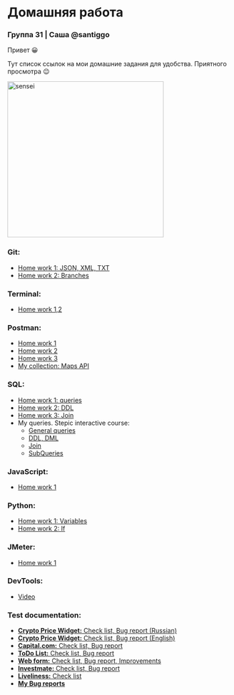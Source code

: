 # Домашняя работа
### Группа 31 | Саша @santiggo
Привет :grinning:

Тут список ссылок на мои домашние задания для удобства. Приятного просмотра :wink:

<img src="https://media.giphy.com/media/Rsp9jLIy0VZOKlZziw/giphy.gif" width="350" height="350" alt="sensei">

### Git:
- [Home work 1: JSON, XML, TXT](https://github.com/alex-gliantsev/ksendzov-homework-group31/tree/main/Git/hw1)
- [Home work 2: Branches](https://github.com/alex-gliantsev/ksendzov-homework-group31/blob/main/Git/qa_31_santiaggo_hw2_branches.txt)

### Terminal:
- [Home work 1,2](https://github.com/alex-gliantsev/ksendzov-homework-group31/tree/main/Terminal)

### Postman:
- [Home work 1](https://github.com/alex-gliantsev/ksendzov-homework-group31/tree/main/Postman/HW1)
- [Home work 2](https://github.com/alex-gliantsev/ksendzov-homework-group31/tree/main/Postman/HW2)
- [Home work 3](https://github.com/alex-gliantsev/ksendzov-homework-group31/tree/main/Postman/HW3)
- [My collection: Maps API](https://github.com/alex-gliantsev/ksendzov-homework-group31/tree/main/Postman/My%20collection%20(Maps%20API))

### SQL:
- [Home work 1: queries](https://github.com/alex-gliantsev/ksendzov-homework-group31/blob/main/SQL/qa_31_santiaggo_HW1.sql)
- [Home work 2: DDL](https://github.com/alex-gliantsev/ksendzov-homework-group31/blob/main/SQL/qa_31_santiaggo_HW2_DDL.sql)
- [Home work 3: Join](https://github.com/alex-gliantsev/ksendzov-homework-group31/blob/main/SQL/qa_31_santiaggo_HW2_Joins.sql)
- My queries. Stepic interactive course:
  - [General queries](https://github.com/alex-gliantsev/ksendzov-homework-group31/blob/main/SQL/Stepik%20Interactive%20Course%20queries/qa_31_santiaggo_stepic_queries.sql)
  - [DDL, DML](https://github.com/alex-gliantsev/ksendzov-homework-group31/blob/main/SQL/Stepik%20Interactive%20Course%20queries/qa_31_santiaggo_stepic_queries_DDL-DML.sql)
  - [Join](https://github.com/alex-gliantsev/ksendzov-homework-group31/blob/main/SQL/Stepik%20Interactive%20Course%20queries/qa_31_santiaggo_stepic_queries_Join.sql)
  - [SubQueries](https://github.com/alex-gliantsev/ksendzov-homework-group31/blob/main/SQL/Stepik%20Interactive%20Course%20queries/qa_31_santiaggo_stepic_SubQueries.sql)

### JavaScript:
- [Home work 1](https://github.com/alex-gliantsev/ksendzov-homework-group31/tree/main/JavaScript)

### Python:
- [Home work 1: Variables](https://github.com/alex-gliantsev/ksendzov-homework-group31/blob/main/Python/qa_31_santiaggo_hw1.py)
- [Home work 2: If](https://github.com/alex-gliantsev/ksendzov-homework-group31/blob/main/Python/qa_31_santiaggo_hw2.py)

### JMeter:
- [Home work 1](https://github.com/alex-gliantsev/ksendzov-homework-group31/tree/main/JMeter/HW1)

### DevTools:
- [Video](https://drive.google.com/file/d/1zTMoUah8Kpgz2hkF1_ye1N8Ex-IOPC3b/view?usp=share_link)

### Test documentation:
- [**Crypto Price Widget:** Check list, Bug report (Russian)](https://docs.google.com/spreadsheets/d/1eQf6PqHvFpOmWVpSMBnR_obFSTEjLTDyg4D-fPKkBPw/edit?usp=share_link)
- [**Crypto Price Widget:** Check list, Bug report (English)](https://docs.google.com/spreadsheets/d/1R689g0PZfUHalki49yvu3xPyLK0sdjjanRHc94tiWZc/edit?usp=share_link)
- [**Capital.com:** Check list, Bug report](https://docs.google.com/spreadsheets/d/1-3lwptz8v-PeazvT7zrvAOB-b9HD59oJAuareBNUBXg/edit?usp=share_link)
- [**ToDo List:** Check list, Bug report](https://docs.google.com/spreadsheets/d/12OeUqwMCmTgrgVc_DCykuL-wry61Bkf37Iv1JKwqD08/edit?usp=share_link)
- [**Web form:** Check list, Bug report, Improvements](https://docs.google.com/spreadsheets/d/15_kPrCi9etslLAr5cULZfgh8d-ekbE_nnhTNmOsFbWE/edit?usp=share_link)
- [**Investmate:** Check list, Bug report](https://docs.google.com/spreadsheets/d/1E9p9Husjr8Q85wWEVbAQqZk3hNIKe0qXni8w4Q27MCs/edit?usp=share_link)
- [**Liveliness:** Check list](https://docs.google.com/spreadsheets/d/1bzQcNGtPK4IOXwFNuZu32pESwMksaB8KyJFYFae7K7w/edit?usp=share_link)
- [**My Bug reports**](https://docs.google.com/spreadsheets/d/1Mx0zXx4vIJ1Arisw7wlLu6zCiV73qIecitNF1rWSQhY/edit?usp=share_link)